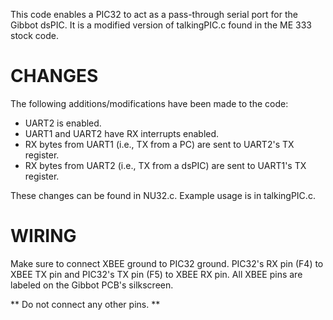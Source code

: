 This code enables a PIC32 to act as a pass-through serial port for the Gibbot
dsPIC.  It is a modified version of talkingPIC.c found in the ME 333 stock code.

# CHANGES
The following additions/modifications have been made to the code:
* UART2 is enabled.
* UART1 and UART2 have RX interrupts enabled.
* RX bytes from UART1 (i.e., TX from a  PC) are sent to UART2's TX register.
* RX bytes from UART2 (i.e., TX from a dsPIC) are sent to UART1's TX register.

These changes can be found in NU32.c.  Example usage is in talkingPIC.c.
 
# WIRING
Make sure to connect XBEE ground to PIC32 ground.  PIC32's RX pin (F4) to XBEE
TX pin and PIC32's TX pin (F5) to XBEE RX pin.  All XBEE pins are labeled on the
Gibbot PCB's silkscreen.

** Do not connect any other pins. **
